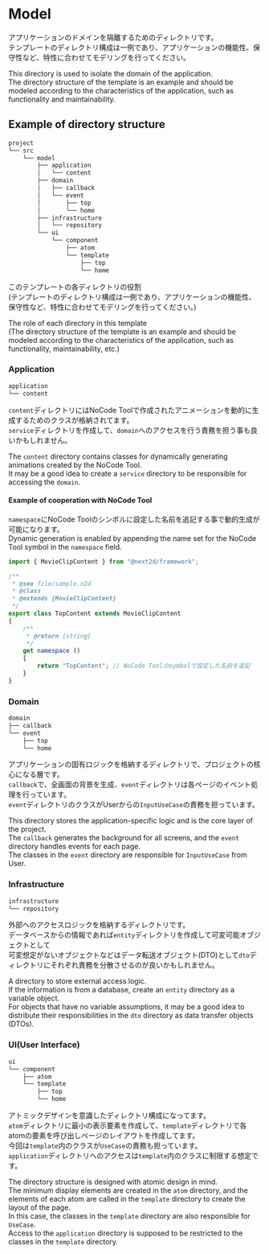 # Model

アプリケーションのドメインを隔離するためのディレクトリです。  
テンプレートのディレクトリ構成は一例であり、アプリケーションの機能性、保守性など、特性に合わせてモデリングを行ってください。

This directory is used to isolate the domain of the application.  
The directory structure of the template is an example and should be modeled according to the characteristics of the application, such as functionality and maintainability.  

## Example of directory structure

```sh
project
└── src
    └── model
        ├── application
        │   └── content
        ├── domain
        │   ├── callback
        │   └── event
        │       ├── top
        │       └── home
        ├── infrastructure
        │   └── repository
        └── ui
            └── component
                ├── atom
                └── template
                    ├── top
                    └── home
```

このテンプレートの各ディレクトリの役割  
(テンプレートのディレクトリ構成は一例であり、アプリケーションの機能性、保守性など、特性に合わせてモデリングを行ってください。)  

The role of each directory in this template  
(The directory structure of the template is an example and should be modeled according to the characteristics of the application, such as functionality, maintainability, etc.)

### Application

```sh
application
└── content
```

`content`ディレクトリにはNoCode Toolで作成されたアニメーションを動的に生成するためのクラスが格納されてます。  
`service`ディレクトリを作成して、`domain`へのアクセスを行う責務を担う事も良いかもしれません。  

The `content` directory contains classes for dynamically generating animations created by the NoCode Tool.  
It may be a good idea to create a `service` directory to be responsible for accessing the `domain`.  

#### Example of cooperation with NoCode Tool

`namespace`にNoCode Toolのシンボルに設定した名前を追記する事で動的生成が可能になります。  
Dynamic generation is enabled by appending the name set for the NoCode Tool symbol in the `namespace` field.  

```javascript
import { MovieClipContent } from "@next2d/framework";

/**
 * @see file/sample.n2d
 * @class
 * @extends {MovieClipContent}
 */
export class TopContent extends MovieClipContent
{
    /**
     * @return {string}
     */
    get namespace ()
    {
        return "TopContent"; // NoCode Toolのsymbolで設定した名前を追記
    }
}
```

### Domain

```sh
domain
├── callback
└── event
    ├── top
    └── home
```

アプリケーションの固有ロジックを格納するディレクトリで、プロジェクトの核心になる層です。  
`callback`で、全画面の背景を生成、`event`ディレクトリは各ページのイベント処理を行っています。  
`event`ディレクトリのクラスがUserからの`InputUseCase`の責務を担っています。  

This directory stores the application-specific logic and is the core layer of the project.  
The `callback` generates the background for all screens, and the `event` directory handles events for each page.  
The classes in the `event` directory are responsible for `InputUseCase` from User.  

### Infrastructure

```sh
infrastructure
└── repository
```

外部へのアクセスロジックを格納するディレクトリです。  
データベースからの情報であれば`entity`ディレクトリを作成して可変可能オブジェクトとして  
可変想定がないオブジェクトなどはデータ転送オブジェクト(DTO)として`dto`ディレクトリにそれぞれ責務を分散させるのが良いかもしれません。  

A directory to store external access logic.  
If the information is from a database, create an `entity` directory as a variable object.  
For objects that have no variable assumptions, it may be a good idea to distribute their responsibilities in the `dto` directory as data transfer objects (DTOs).

### UI(User Interface)

```sh
ui
└── component
    ├── atom
    └── template
        ├── top
        └── home
```

アトミックデザインを意識したディレクトリ構成になってます。  
`atom`ディレクトリに最小の表示要素を作成して、`template`ディレクトリで各atomの要素を呼び出しページのレイアウトを作成してます。  
今回は`template`内のクラスが`UseCase`の責務も担っています。  
`application`ディレクトリへのアクセスは`template`内のクラスに制限する想定です。  

The directory structure is designed with atomic design in mind.  
The minimum display elements are created in the `atom` directory, and the elements of each atom are called in the `template` directory to create the layout of the page.  
In this case, the classes in the `template` directory are also responsible for `UseCase`.  
Access to the `application` directory is supposed to be restricted to the classes in the `template` directory.
